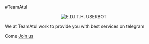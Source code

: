 #TeamAtul

<p align="center">
<img src="https://telegra.ph/file/07038458585d6b06136a1.jpg" alt="E.D.I.T.H. USERBOT">
  
  We at TeamAtul work to provide you with best services on telegram 

Come [Join us](t.me/TeamAtul_official)
